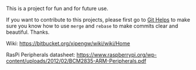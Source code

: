 This is a project for fun and for future use.

If you want to contribute to this projects, please first go to [Git Helps](https://bitbucket.org/xipengw/wrobotx/wiki/GitHelps) to make sure you know how 
to use `merge` and `rebase` to make commits clear and beautiful. Thanks.

Wiki: https://bitbucket.org/xipengw/wiki/wiki/Home

RasPi Peripherals datasheet: https://www.raspberrypi.org/wp-content/uploads/2012/02/BCM2835-ARM-Peripherals.pdf
